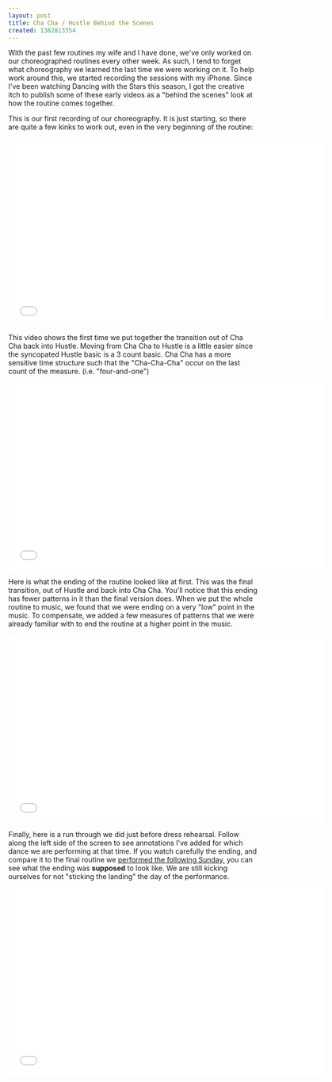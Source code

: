 ```yaml
---
layout: post
title: Cha Cha / Hustle Behind the Scenes
created: 1382813354
---
```

With the past few routines my wife and I have done, we've only worked on our choreographed routines every other week. As such, I tend to forget what choreography we learned the last time we were working on it. To help work around this, we started recording the sessions with my iPhone. Since I've been watching Dancing with the Stars this season, I got the creative itch to publish some of these early videos as a "behind the scenes" look at how the routine comes together. 

This is our first recording of our choreography. It is just starting, so there are quite a few kinks to work out, even in the very beginning of the routine:

<iframe width="640" height="380" src="//www.youtube.com/embed/ZKPEiCBxAs0?rel=0" frameborder="0" allowfullscreen></iframe>

This video shows the first time we put together the transition out of Cha Cha back into Hustle. Moving from Cha Cha to Hustle is a little easier since the syncopated Hustle basic is a 3 count basic. Cha Cha has a more sensitive time structure such that the "Cha-Cha-Cha" occur on the last count of the measure. (i.e. "four-and-one")

<iframe width="640" height="380" src="//www.youtube.com/embed/Cb6mY8nIocM?rel=0" frameborder="0" allowfullscreen></iframe>

Here is what the ending of the routine looked like at first. This was the final transition, out of Hustle and back into Cha Cha. You'll notice that this ending has fewer patterns in it than the final version does. When we put the whole routine to music, we found that we were ending on a very "low" point in the music. To compensate, we added a few measures of patterns that we were already familiar with to end the routine at a higher point in the music.

<iframe width="640" height="380" src="//www.youtube.com/embed/Ln4Jg0zxXzM?rel=0" frameborder="0" allowfullscreen></iframe>

Finally, here is a run through we did just before dress rehearsal. Follow along the left side of the screen to see annotations I've added for which dance we are performing at that time. If you watch carefully the ending, and compare it to the final routine we <a href="http://www.youtube.com/watch?v=mhYGVbjl-IY&t=1m58s" target="_blank">performed the following Sunday,</a> you can see what the ending was <b>supposed</b> to look like. We are still kicking ourselves for not "sticking the landing" the day of the performance. 

<iframe width="640" height="380" src="//www.youtube.com/embed/RIhSaw7Df3w?rel=0" frameborder="0" allowfullscreen></iframe>
